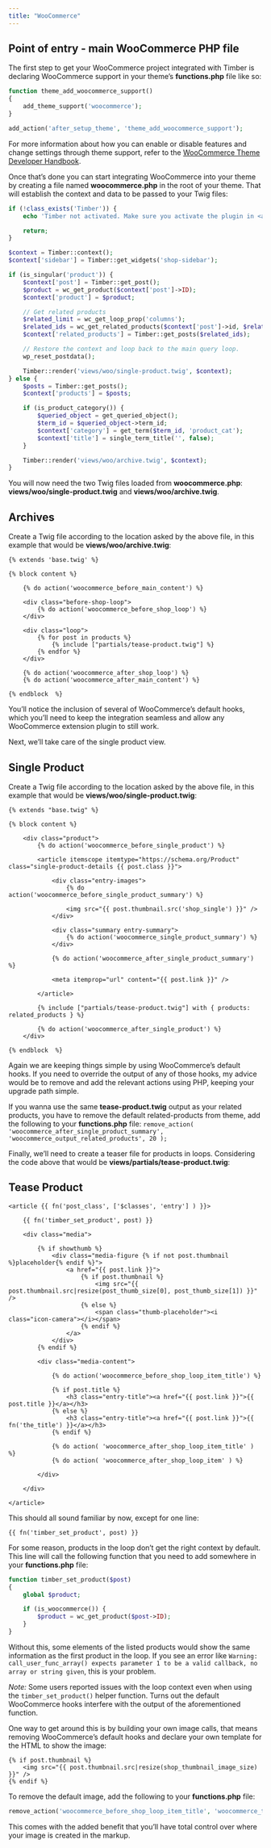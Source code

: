 ```yaml
---
title: "WooCommerce"
---
```


## Point of entry - main WooCommerce PHP file

The first step to get your WooCommerce project integrated with Timber is declaring WooCommerce support in your theme’s **functions.php** file like so:

```php
function theme_add_woocommerce_support()
{
    add_theme_support('woocommerce');
}

add_action('after_setup_theme', 'theme_add_woocommerce_support');
```

For more information about how you can enable or disable features and change settings through theme support, refer to the [WooCommerce Theme Developer Handbook](https://docs.woocommerce.com/document/woocommerce-theme-developer-handbook).

Once that’s done you can start integrating WooCommerce into your theme by creating a file named **woocommerce.php** in the root of your theme. That will establish the context and data to be passed to your Twig files:

```php
if (!class_exists('Timber')) {
    echo 'Timber not activated. Make sure you activate the plugin in <a href="/wp-admin/plugins.php#timber">/wp-admin/plugins.php</a>';

    return;
}

$context = Timber::context();
$context['sidebar'] = Timber::get_widgets('shop-sidebar');

if (is_singular('product')) {
    $context['post'] = Timber::get_post();
    $product = wc_get_product($context['post']->ID);
    $context['product'] = $product;

    // Get related products
    $related_limit = wc_get_loop_prop('columns');
    $related_ids = wc_get_related_products($context['post']->id, $related_limit);
    $context['related_products'] = Timber::get_posts($related_ids);

    // Restore the context and loop back to the main query loop.
    wp_reset_postdata();

    Timber::render('views/woo/single-product.twig', $context);
} else {
    $posts = Timber::get_posts();
    $context['products'] = $posts;

    if (is_product_category()) {
        $queried_object = get_queried_object();
        $term_id = $queried_object->term_id;
        $context['category'] = get_term($term_id, 'product_cat');
        $context['title'] = single_term_title('', false);
    }

    Timber::render('views/woo/archive.twig', $context);
}
```

You will now need the two Twig files loaded from **woocommerce.php**: **views/woo/single-product.twig** and **views/woo/archive.twig**.

## Archives

Create a Twig file according to the location asked by the above file, in this example that would be **views/woo/archive.twig**:

```twig
{% extends 'base.twig' %}

{% block content %}

    {% do action('woocommerce_before_main_content') %}

    <div class="before-shop-loop">
        {% do action('woocommerce_before_shop_loop') %}
    </div>

    <div class="loop">
        {% for post in products %}
            {% include ["partials/tease-product.twig"] %}
        {% endfor %}
    </div>

    {% do action('woocommerce_after_shop_loop') %}
    {% do action('woocommerce_after_main_content') %}

{% endblock  %}
```

You’ll notice the inclusion of several of WooCommerce’s default hooks, which you’ll need to keep the integration seamless and allow any WooCommerce extension plugin to still work.

Next, we’ll take care of the single product view.

## Single Product

Create a Twig file according to the location asked by the above file, in this example that would be **views/woo/single-product.twig**:

```twig
{% extends "base.twig" %}

{% block content %}

    <div class="product">
        {% do action('woocommerce_before_single_product') %}
    
        <article itemscope itemtype="https://schema.org/Product" class="single-product-details {{ post.class }}">
    
            <div class="entry-images">
                {% do action('woocommerce_before_single_product_summary') %}
    
                <img src="{{ post.thumbnail.src('shop_single') }}" />
            </div>
    
            <div class="summary entry-summary">
                {% do action('woocommerce_single_product_summary') %}
            </div>
    
            {% do action('woocommerce_after_single_product_summary') %}
    
            <meta itemprop="url" content="{{ post.link }}" />
    
        </article>
    
        {% include ["partials/tease-product.twig"] with { products: related_products } %}
    
        {% do action('woocommerce_after_single_product') %}
    </div>

{% endblock  %}
```

Again we are keeping things simple by using WooCommerce’s default hooks. If you need to override the output of any of those hooks, my advice would be to remove and add the relevant actions using PHP, keeping your upgrade path simple.

If you wanna use the same **tease-product.twig** output as your related products, you have to remove the default related-products from theme, add the following to your **functions.php** file:
`remove_action( 'woocommerce_after_single_product_summary', 'woocommerce_output_related_products', 20 );`

Finally, we’ll need to create a teaser file for products in loops. Considering the code above that would be **views/partials/tease-product.twig**:

## Tease Product

```twig
<article {{ fn('post_class', ['$classes', 'entry'] ) }}>

    {{ fn('timber_set_product', post) }}

    <div class="media">

        {% if showthumb %}
            <div class="media-figure {% if not post.thumbnail %}placeholder{% endif %}">
                <a href="{{ post.link }}">
                    {% if post.thumbnail %}
                        <img src="{{ post.thumbnail.src|resize(post_thumb_size[0], post_thumb_size[1]) }}" />
                    {% else %}
                        <span class="thumb-placeholder"><i class="icon-camera"></i></span>
                    {% endif %}
                </a>
            </div>
        {% endif %}

        <div class="media-content">

            {% do action('woocommerce_before_shop_loop_item_title') %}

            {% if post.title %}
                <h3 class="entry-title"><a href="{{ post.link }}">{{ post.title }}</a></h3>
            {% else %}
                <h3 class="entry-title"><a href="{{ post.link }}">{{ fn('the_title') }}</a></h3>
            {% endif %}

            {% do action( 'woocommerce_after_shop_loop_item_title' ) %}
            {% do action( 'woocommerce_after_shop_loop_item' ) %}

        </div>

    </div>

</article>
```

This should all sound familiar by now, except for one line:

```twig
{{ fn('timber_set_product', post) }}
```

For some reason, products in the loop don’t get the right context by default. This line will call the following function that you need to add somewhere in your **functions.php** file:

```php
function timber_set_product($post)
{
    global $product;

    if (is_woocommerce()) {
        $product = wc_get_product($post->ID);
    }
}
```

Without this, some elements of the listed products would show the same information as the first product in the loop. If you see an error like `Warning: call_user_func_array() expects parameter 1 to be a valid callback, no array or string given`, this is your problem.

*Note:* Some users reported issues with the loop context even when using the `timber_set_product()` helper function. Turns out the default WooCommerce hooks interfere with the output of the aforementioned function.

One way to get around this is by building your own image calls, that means removing WooCommerce’s default hooks and declare your own template for the HTML to show the image:

```twig
{% if post.thumbnail %}
    <img src="{{ post.thumbnail.src|resize(shop_thumbnail_image_size) }}" />
{% endif %}
```

To remove the default image, add the following to your **functions.php** file:

```php
remove_action('woocommerce_before_shop_loop_item_title', 'woocommerce_template_loop_product_thumbnail');
```

This comes with the added benefit that you’ll have total control over where your image is created in the markup.
